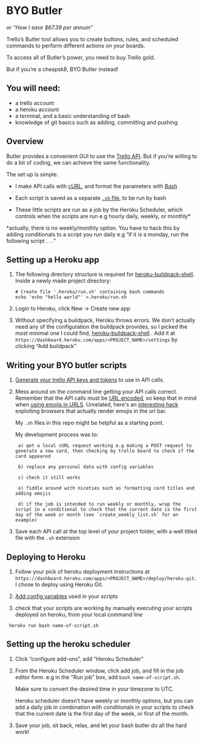 # BYO Butler 
 _or “How I save $67.39 per annum”_

Trello’s Butler tool  allows you to create buttons, rules, and scheduled commands to perform different actions on your boards.

To access all of Butler’s power, you need to buy Trello gold.


But if you’re a cheapsk8, BYO Butler instead!

## You will need:
- a trello account
- a heroku account
- a terminal, and a basic understanding of bash
- knowledge of git basics such as adding, committing and pushing

## Overview
Butler provides a convenient GUI to use the [Trello API](https://developer.atlassian.com/cloud/trello/rest/). But if you’re willing to do a bit of coding, we can achieve the same functionality. 

The set up is simple: 

- I make API calls with [cURL](https://en.wikipedia.org/wiki/CURL), and format the parameters with [Bash](https://en.wikipedia.org/wiki/Bash_(Unix_shell))

- Each script is saved as a separate [`.sh` file](https://hpc-wiki.info/hpc/Sh-file#:~:text=A%20shell%20script%20or%20sh,the%20specified%20commands%20in%20order.), to be run by bash

- These little scripts are run as a job by the Heroku Scheduler, which controls when the scripts are run e.g hourly daily, weekly, or monthly*

*actually, there is no weekly/monthly option. You have to hack this by adding conditionals to a script you run daily e.g “if it is a monday, run the following script . . .”







## Setting up a Heroku app
1. The following directory structure is required for [heroku-buildpack-shell](https://github.com/niteoweb/heroku-buildpack-shell).
 Inside a newly made project directory:

    ```
    # Create file '.heroku/run.sh' containing bash commands
    echo 'echo "hello world"' >.heroku/run.sh
    ```

1. Login to Heroku, click New -> Create new app

1. Without specifying a buildpack, Heroku throws errors. We don’t actually need any of the configuration the buildpack provides, so I picked the most minimal one I could find, [heroku-buildpack-shell](https://github.com/niteoweb/heroku-buildpack-shell) . Add it at `https://dashboard.heroku.com/apps/<PROJECT_NAME>/settings` by clicking “Add buildpack”

## Writing your BYO butler scripts


1. [Generate your trello API keys and tokens](https://developer.atlassian.com/cloud/trello/guides/rest-api/api-introduction/) to use in API calls.

1. Mess around on the command line getting your API calls correct. Remember that the API calls must be [URL encoded](https://en.wikipedia.org/wiki/Percent-encoding), so keep that in mind when [using emojis in URLS](http://factmyth.com/factoids/you-%F0%9F%91%8F-can-%F0%9F%91%8F-put-%F0%9F%91%8F-emojis-%F0%9F%91%8F-in-%F0%9F%91%8F-urls-%F0%9F%91%8F/). Unrelated, here's an [interesting hack](https://www.chromium.org/developers/design-documents/idn-in-google-chrome) exploiting browsers that actually render emojis in the url bar.

    My `.sh` files in this repo might be helpful as a starting point.

      My development process was to:

        a) get a local cURL request working e.g making a POST request to generate a new card, then checking my trello board to check if the card appeared
        
        b) replace any personal data with config variables

        c) check it still works 

        e) fiddle around with niceties such as formatting card titles and adding emojis 

        d) if the job is intended to run weekly or monthly, wrap the script in a conditional to check that the current date is the first day of the week or month (see `create_weekly_list.sh` for an example)
    
1. Save each API call at the top level of your project folder, with a well titled file with the `.sh` extension

## Deploying to Heroku

1. Follow your pick of heroku deployment instructions at `https://dashboard.heroku.com/apps/<PROJECT_NAME>/deploy/heroku-git`. I chose to deploy using Heroku Git.
  
1. [Add config variables](https://devcenter.heroku.com/articles/config-vars) used in your scripts 

1. check that your scripts are working by manually executing your scripts deployed on heroku, from your local command line
```
 heroku run bash name-of-script.sh
```


## Setting up the heroku scheduler

1. Click “configure add-ons”, add “Heroku Scheduler”

1. From the Heroku Scheduler window, click add job, and fill in the job editor form. e.g in the "Run job" box, add `bash name-of-script.sh`.

    Make sure to convert the desired time in your timezone to UTC. 


    Heroku scheduler doesn’t have weekly or monthly options, but you can add a daily job in combination with conditionals in your scripts to check that the current date is the first day of the week, or first of the month.

3. Save your job, sit back, relax, and let your bash butler do all the hard work!
